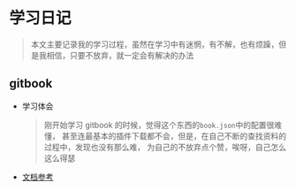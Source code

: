 # 学习日记

> 本文主要记录我的学习过程，虽然在学习中有迷惘，有不解，也有烦躁，但是我相信，只要不放弃，就一定会有解决的办法

## gitbook

* 学习体会

    > 刚开始学习 gitbook 的时候，觉得这个东西的`book.json`中的配置很难懂，
    > 甚至连最基本的插件下载都不会，但是，在自己不断的查找资料的过程中，发现也没有那么难，
    > 为自己的不放弃点个赞，唉呀，自己怎么这么得瑟

* [文档参考](gitbook/gitbook.md)